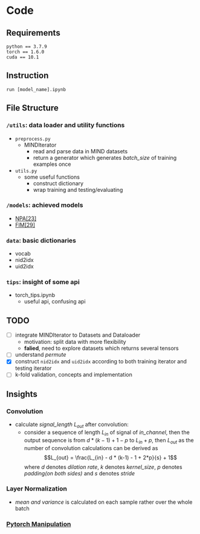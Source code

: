 # Code
## Requirements
```shell
python == 3.7.9
torch == 1.6.0
cuda == 10.1
```

## Instruction
```shell
run [model_name].ipynb
```

## File Structure
### `/utils`: data loader and utility functions
- `preprocess.py`
  - MINDIterator
    - read and parse data in MIND datasets
    - return a generator which generates *batch_size* of training examples once
- `utils.py`
  - some useful functions
    - construct dictionary
    - wrap training and testing/evaluating

### `/models`: achieved models
  - [NPA[23]](NPA.ipynb)
  - [FIM[29]](FIM.ipynb)

### `data`: basic dictionaries
  - vocab
  - nid2idx
  - uid2idx

### `tips`: insight of some api
  - torch_tips.ipynb
    - useful api, confusing api

## TODO
- [ ] integrate MINDIterator to Datasets and Dataloader
  - motivation: split data with more flexibility
  - **falied**, need to explore datasets which returns several tensors
- [ ] understand *permute*
- [x] construct `nid2idx` and `uid2idx` according to both training iterator and testing iterator
- [ ] k-fold validation, concepts and implementation

## Insights
### Convolution
- calculate *signal_length* $L_{out}$ after convolution:
  - consider a sequence of length $L_{in}$ of signal of *in_channel*, then the output sequence is from $d * (k-1) + 1 - p$ to $L_{in} + p$, then $L_{out}$ as the number of convolution calculations can be derived as $$L_{out} = \frac{L_{in} - d * (k-1) - 1 + 2*p}{s} + 1$$where $d$ denotes *dilation rate*, $k$ denotes *kernel_size*, $p$ denotes *padding(on both sides)* and $s$ denotes *stride*

### Layer Normalization
- *mean and variance* is calculated on each sample rather over the whole batch

### [Pytorch Manipulation](tips/torch_tips.ipynb)